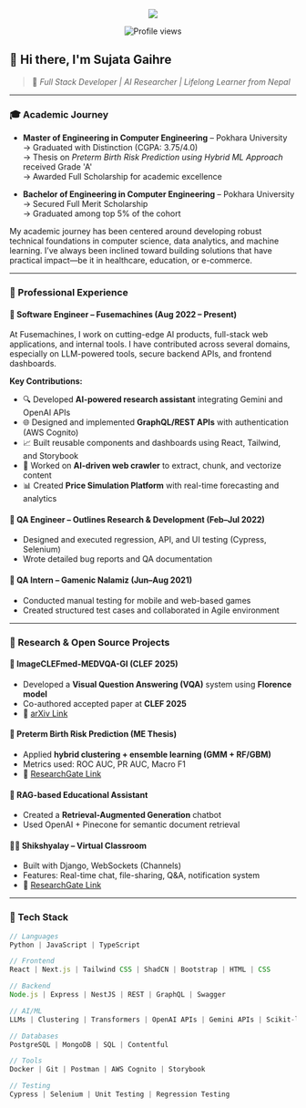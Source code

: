 <!-- Profile Banner -->
<p align="center">
  <img src="https://capsule-render.vercel.app/api?type=waving&color=0:6a11cb,100:2575fc&height=200&section=header&text=Sujata%20Gaihre&fontSize=45&fontColor=ffffff" />
</p>

<p align="center">
  <img src="https://komarev.com/ghpvc/?username=sujataGaihre&color=blue" alt="Profile views" />
</p>

## 👋 Hi there, I'm **Sujata Gaihre**

> 🧠 *Full Stack Developer | AI Researcher | Lifelong Learner from Nepal*

---

### 🎓 Academic Journey

- **Master of Engineering in Computer Engineering** – Pokhara University  
  → Graduated with Distinction (CGPA: 3.75/4.0)  
  → Thesis on *Preterm Birth Risk Prediction using Hybrid ML Approach* received Grade 'A'  
  → Awarded Full Scholarship for academic excellence

- **Bachelor of Engineering in Computer Engineering** – Pokhara University  
  → Secured Full Merit Scholarship  
  → Graduated among top 5% of the cohort

My academic journey has been centered around developing robust technical foundations in computer science, data analytics, and machine learning. I’ve always been inclined toward building solutions that have practical impact—be it in healthcare, education, or e-commerce.

---

### 💼 Professional Experience

#### 🚀 **Software Engineer – Fusemachines (Aug 2022 – Present)**

At Fusemachines, I work on cutting-edge AI products, full-stack web applications, and internal tools. I have contributed across several domains, especially on LLM-powered tools, secure backend APIs, and frontend dashboards.

**Key Contributions:**

- 🔍 Developed **AI-powered research assistant** integrating Gemini and OpenAI APIs  
- 🌐 Designed and implemented **GraphQL/REST APIs** with authentication (AWS Cognito)  
- 📈 Built reusable components and dashboards using React, Tailwind, and Storybook  
- 🤖 Worked on **AI-driven web crawler** to extract, chunk, and vectorize content  
- 📊 Created **Price Simulation Platform** with real-time forecasting and analytics  

#### 🧪 **QA Engineer – Outlines Research & Development (Feb–Jul 2022)**

- Designed and executed regression, API, and UI testing (Cypress, Selenium)  
- Wrote detailed bug reports and QA documentation  

#### 🧪 **QA Intern – Gamenic Nalamiz (Jun–Aug 2021)**

- Conducted manual testing for mobile and web-based games  
- Created structured test cases and collaborated in Agile environment  

---

### 🔬 Research & Open Source Projects

#### 🧠 **ImageCLEFmed-MEDVQA-GI (CLEF 2025)**  
- Developed a **Visual Question Answering (VQA)** system using **Florence model**  
- Co-authored accepted paper at **CLEF 2025**  
- 📖 [arXiv Link](https://doi.org/10.48550/arXiv.2507.14544)

#### 👶 **Preterm Birth Risk Prediction (ME Thesis)**  
- Applied **hybrid clustering + ensemble learning (GMM + RF/GBM)**  
- Metrics used: ROC AUC, PR AUC, Macro F1  
- 📖 [ResearchGate Link](https://www.researchgate.net/publication/377785300)

#### 📘 **RAG-based Educational Assistant**  
- Created a **Retrieval-Augmented Generation** chatbot  
- Used OpenAI + Pinecone for semantic document retrieval  

#### 🧑‍🏫 **Shikshyalay – Virtual Classroom**  
- Built with Django, WebSockets (Channels)  
- Features: Real-time chat, file-sharing, Q&A, notification system  
- 📖 [ResearchGate Link](https://www.researchgate.net/publication/377785277)

---

### 🧰 Tech Stack

```ts
// Languages
Python | JavaScript | TypeScript

// Frontend
React | Next.js | Tailwind CSS | ShadCN | Bootstrap | HTML | CSS

// Backend
Node.js | Express | NestJS | REST | GraphQL | Swagger

// AI/ML
LLMs | Clustering | Transformers | OpenAI APIs | Gemini APIs | Scikit-learn

// Databases
PostgreSQL | MongoDB | SQL | Contentful

// Tools
Docker | Git | Postman | AWS Cognito | Storybook

// Testing
Cypress | Selenium | Unit Testing | Regression Testing
